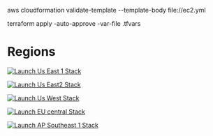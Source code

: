 
aws cloudformation validate-template --template-body file://ec2.yml

terraform apply -auto-approve -var-file .tfvars 

# Regions

[![Launch Us East 1 Stack](https://cdn.rawgit.com/buildkite/cloudformation-launch-stack-button-svg/master/launch-stack.svg)](https://us-east-2.console.aws.amazon.com/cloudformation/home?region=us-east-2#/stacks/quickcreate?templateURL=https%3A%2F%2Fs3.amazonaws.com%2Fzos-solfunmeme-tine-cf-template%2Fzos-solfunmeme-tine-the-introspector-is-not-eliza-stack-template-one-click-installer.yaml&stackName=zos-solfunmeme-tine-the-introspector-is-not-eliza-stack-template-one-click-installer&param_S3BucketPattern=tine_agent_*&param_GroqKey=&param_TokenizerImage=h4ckermike%2Felizaos-eliza%3Afeature-arm64_fastembed&param_TwitterPassword=&param_NameTag=tine-dev&param_SSMParameterPattern=tine_agent_*&param_TwitterUserName=&param_LaunchTemplateVersion=&param_TwitterEmail=&param_AgentImage=h4ckermike%2Felizaos-eliza%3Afeature-arm64_fastembed&param_AmiId=ami-0f5eef59f3e09d816)

[![Launch Us East2  Stack](https://cdn.rawgit.com/buildkite/cloudformation-launch-stack-button-svg/master/launch-stack.svg)](https://us-east-1.console.aws.amazon.com/cloudformation/home?region=us-east-1#/stacks/quickcreate?templateURL=https%3A%2F%2Fs3.amazonaws.com%2Fzos-solfunmeme-tine-cf-template%2Fzos-solfunmeme-tine-the-introspector-is-not-eliza-stack-template-one-click-installer.yaml&stackName=zos-solfunmeme-tine-the-introspector-is-not-eliza-stack-template-one-click-installer&param_S3BucketPattern=tine_agent_*&param_GroqKey=&param_TokenizerImage=h4ckermike%2Felizaos-eliza%3Afeature-arm64_fastembed&param_TwitterPassword=&param_NameTag=tine-dev&param_SSMParameterPattern=tine_agent_*&param_TwitterUserName=&param_LaunchTemplateVersion=&param_TwitterEmail=&param_AgentImage=h4ckermike%2Felizaos-eliza%3Afeature-arm64_fastembed&param_AmiId=ami-015e5cd4253df9de1)

[![Launch Us West Stack](https://cdn.rawgit.com/buildkite/cloudformation-launch-stack-button-svg/master/launch-stack.svg)](https://us-west-1.console.aws.amazon.com/cloudformation/home?region=us-west-1#/stacks/quickcreate?templateURL=https%3A%2F%2Fs3.amazonaws.com%2Fzos-solfunmeme-tine-cf-template%2Fzos-solfunmeme-tine-the-introspector-is-not-eliza-stack-template-one-click-installer.yaml&stackName=zos-solfunmeme-tine-the-introspector-is-not-eliza-stack-template-one-click-installer&param_S3BucketPattern=tine_agent_*&param_GroqKey=&param_TokenizerImage=h4ckermike%2Felizaos-eliza%3Afeature-arm64_fastembed&param_TwitterPassword=&param_NameTag=tine-dev&param_SSMParameterPattern=tine_agent_*&param_TwitterUserName=&param_LaunchTemplateVersion=&param_TwitterEmail=&param_AgentImage=h4ckermike%2Felizaos-eliza%3Afeature-arm64_fastembed&param_AmiId=ami-050f68a6fa8be1b27)

[![Launch EU central Stack](https://cdn.rawgit.com/buildkite/cloudformation-launch-stack-button-svg/master/launch-stack.svg)](https://eu-central-1.console.aws.amazon.com/cloudformation/home?region=eu-central-1#/stacks/quickcreate?templateURL=https%3A%2F%2Fs3.amazonaws.com%2Fzos-solfunmeme-tine-cf-template%2Fzos-solfunmeme-tine-the-introspector-is-not-eliza-stack-template-one-click-installer.yaml&stackName=zos-solfunmeme-tine-the-introspector-is-not-eliza-stack-template-one-click-installer&param_S3BucketPattern=tine_agent_*&param_GroqKey=&param_TokenizerImage=h4ckermike%2Felizaos-eliza%3Afeature-arm64_fastembed&param_TwitterPassword=&param_NameTag=tine-dev&param_SSMParameterPattern=tine_agent_*&param_TwitterUserName=&param_LaunchTemplateVersion=&param_TwitterEmail=&param_AgentImage=h4ckermike%2Felizaos-eliza%3Afeature-arm64_fastembed&param_AmiId=ami-002c77210a36906b6)

[![Launch AP Southeast 1 Stack](https://cdn.rawgit.com/buildkite/cloudformation-launch-stack-button-svg/master/launch-stack.svg)](https://ap-southeast-1.console.aws.amazon.com/cloudformation/home?region=ap-southeast-1#/stacks/quickcreate?templateURL=https%3A%2F%2Fs3.amazonaws.com%2Fzos-solfunmeme-tine-cf-template%2Fzos-solfunmeme-tine-the-introspector-is-not-eliza-stack-template-one-click-installer.yaml&stackName=zos-solfunmeme-tine-the-introspector-is-not-eliza-stack-template-one-click-installer&param_S3BucketPattern=tine_agent_*&param_GroqKey=&param_TokenizerImage=h4ckermike%2Felizaos-eliza%3Afeature-arm64_fastembed&param_TwitterPassword=&param_NameTag=tine-dev&param_SSMParameterPattern=tine_agent_*&param_TwitterUserName=&param_LaunchTemplateVersion=&param_TwitterEmail=&param_AgentImage=h4ckermike%2Felizaos-eliza%3Afeature-arm64_fastembed&param_AmiId=ami-0a20a97f971b7d4c4)
